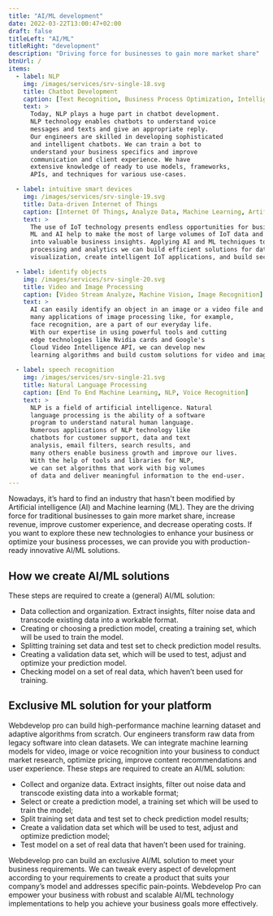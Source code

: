 ```yaml
---
title: "AI/ML development"
date: 2022-03-22T13:00:47+02:00
draft: false
titleLeft: "AI/ML"
titleRight: "development"
description: "Driving force for businesses to gain more market share"
btnUrl: /
items:
  - label: NLP
    img: /images/services/srv-single-18.svg
    title: Chatbot Development
    caption: [Text Recognition, Business Process Optimization, Intelligent Chatbot, Increase User Experience]
    text: >
      Today, NLP plays a huge part in chatbot development. 
      NLP technology enables chatbots to understand voice 
      messages and texts and give an appropriate reply. 
      Our engineers are skilled in developing sophisticated 
      and intelligent chatbots. We can train a bot to 
      understand your business specifics and improve 
      communication and client experience. We have 
      extensive knowledge of ready to use models, frameworks, 
      APIs, and techniques for various use-cases.

  - label: intuitive smart devices
    img: /images/services/srv-single-19.svg
    title: Data-driven Internet of Things
    caption: [Internet Of Things, Analyze Data, Machine Learning, Artificial Intelligence]
    text: >
      The use of IoT technology presents endless opportunities for business growth and improvement. 
      ML and AI help to make the most of large volumes of IoT data and transform it 
      into valuable business insights. Applying AI and ML techniques to data 
      processing and analytics we can build efficient solutions for data 
      visualization, create intelligent IoT applications, and build secure IoT solutions.

  - label: identify objects
    img: /images/services/srv-single-20.svg
    title: Video and Image Processing
    caption: [Video Stream Analyze, Machine Vision, Image Recognition]
    text: >
      AI can easily identify an object in an image or a video file and 
      many applications of image processing like, for example, 
      face recognition, are a part of our everyday life. 
      With our expertise in using powerful tools and cutting 
      edge technologies like Nvidia cards and Google's 
      Cloud Video Intelligence API, we can develop new 
      learning algorithms and build custom solutions for video and image processing.
  
  - label: speech recognition
    img: /images/services/srv-single-21.svg
    title: Natural Language Processing
    caption: [End To End Machine Learning, NLP, Voice Recognition]
    text: >
      NLP is a field of artificial intelligence. Natural 
      language processing is the ability of a software 
      program to understand natural human language. 
      Numerous applications of NLP technology like 
      chatbots for customer support, data and text 
      analysis, email filters, search results, and 
      many others enable business growth and improve our lives. 
      With the help of tools and libraries for NLP, 
      we can set algorithms that work with big volumes 
      of data and deliver meaningful information to the end-user.
---
```


Nowadays, it’s hard to find an industry that hasn't been modified by 
Artificial intelligence (AI) and Machine learning (ML). They are 
the driving force for traditional businesses to gain more market share, 
increase revenue, improve customer experience, and decrease operating costs. 
If you want to explore these new technologies to enhance your business or 
optimize your business processes, we can provide you with production-ready innovative AI/ML solutions.

## How we create AI/ML solutions

These steps are required to create a (general) AI/ML solution:

- Data collection and organization. Extract insights, filter noise data and transcode existing data into a workable format.
- Creating or choosing a prediction model, creating a training set, which will be used to train the model.
- Splitting training set data and test set to check prediction model results.
- Creating a validation data set, which will be used to test, adjust and optimize your prediction model.
- Checking model on a set of real data, which haven’t been used for training.

<!-- section break -->

## Exclusive ML solution for your platform

Webdevelop pro can build high-performance machine learning dataset and 
adaptive algorithms from scratch. Our engineers transform raw data 
from legacy software into clean datasets. We can integrate machine 
learning models for video, image or voice recognition into your 
business to conduct market research, optimize pricing, 
improve content recommendations and user experience.
These steps are required to create an AI/ML solution:

- Collect and organize data. Extract insights, filter out noise data and transcode existing data into a workable format;
- Select or create a prediction model, a training set which will be used to train the model;
- Split training set data and test set to check prediction model results;
- Create a validation data set which will be used to test, adjust and optimize prediction model;
- Test model on a set of real data that haven’t been used for training.

Webdevelop pro can build an exclusive AI/ML solution to meet your business requirements. 
We can tweak every aspect of development according to your requirements to create a 
product that suits your company’s model and addresses specific pain-points. 
Webdevelop Pro can empower your business with robust and scalable AI/ML 
technology implementations to help you achieve your business goals more effectively.
